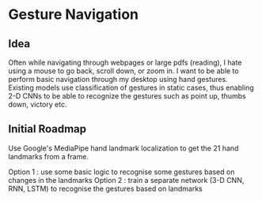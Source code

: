 # Gesture Navigation

## Idea
Often while navigating through webpages or large pdfs (reading), I hate using a mouse to go back, scroll down, or zoom in. I want to be able to perform basic navigation through my desktop using hand gestures.  
Existing models use classification of gestures in static cases, thus enabling 2-D CNNs to be able to recognize the gestures such as point up, thumbs down, victory etc. 

## Initial Roadmap

Use Google's MediaPipe hand landmark localization to get the 21 hand landmarks from a frame.  


Option 1 : use some basic logic to recognise some gestures based on changes in the landmarks
Option 2 : train a separate network (3-D CNN, RNN, LSTM) to recognise the gestures based on landmarks
